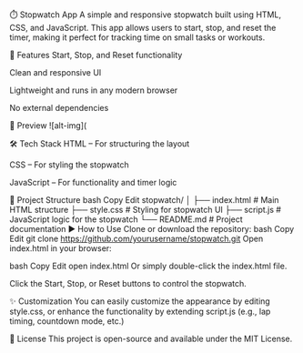 ⏱️ Stopwatch App
A simple and responsive stopwatch built using HTML, CSS, and JavaScript. This app allows users to start, stop, and reset the timer, making it perfect for tracking time on small tasks or workouts.

🚀 Features
Start, Stop, and Reset functionality

Clean and responsive UI

Lightweight and runs in any modern browser

No external dependencies

📸 Preview
![alt-img](

🛠️ Tech Stack
HTML – For structuring the layout

CSS – For styling the stopwatch

JavaScript – For functionality and timer logic

📁 Project Structure
bash
Copy
Edit
stopwatch/
│
├── index.html         # Main HTML structure
├── style.css          # Styling for stopwatch UI
├── script.js          # JavaScript logic for the stopwatch
└── README.md          # Project documentation
▶️ How to Use
Clone or download the repository:
bash
Copy
Edit
git clone https://github.com/yourusername/stopwatch.git
Open index.html in your browser:

bash
Copy
Edit
open index.html
Or simply double-click the index.html file.

Click the Start, Stop, or Reset buttons to control the stopwatch.

✨ Customization
You can easily customize the appearance by editing style.css, or enhance the functionality by extending script.js (e.g., lap timing, countdown mode, etc.)

📄 License
This project is open-source and available under the MIT License.


